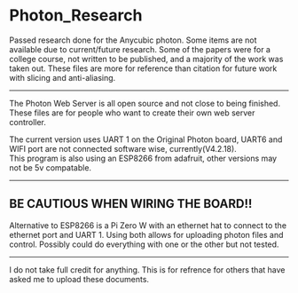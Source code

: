 # Photon_Research
Passed research done for the Anycubic photon. 
Some items are not available due to current/future research.
Some of the papers were for a college course, not written to be published, and a majority of the work was taken out. 
These files are more for reference than citation for future work with slicing and anti-aliasing.

---------------------------------------------------------------
The Photon Web Server is all open source and not close to being finished. These files are for people who want to create their own web server controller.

The current version uses UART 1 on the Original Photon board, UART6 and WIFI port are not connected software wise, currently(V4.2.18).  
This program is also using an ESP8266 from adafruit, other versions may not be 5v compatable.

--------------------------------------------------------------
BE CAUTIOUS WHEN WIRING THE BOARD!!
---------------------------------------------------------------
Alternative to ESP8266 is a Pi Zero W with an ethernet hat to connect to the ethernet port and UART 1. Using both allows for uploading
photon files and control. Possibly could do everything with one or the other but not tested.

_____________________________________________________________________________________________________________________________________
I do not take full credit for anything. This is for refrence for others that have asked me to upload these documents. 
